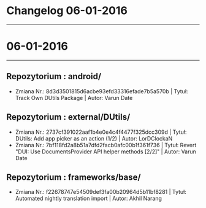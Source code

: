 Changelog 06-01-2016
==========

-----------------
#     06-01-2016
-----------------

Repozytorium : android/ 
--------------------
- Zmiana Nr.: 8d3d3501815d6acbe93efd33316efade7b5a570b 
 | Tytuł: Track Own DUtils Package | Autor: Varun Date 

Repozytorium : external/DUtils/ 
--------------------
- Zmiana Nr.: 2737cf391022aaf1b4e0e4c4f4477f325dcc309d 
 | Tytuł: DUtils: Add app picker as an action (1/2) | Autor: LorDClockaN 
- Zmiana Nr.: 7bf118fd2a8b51a7dfd2facb0afc00b1f361f736 
 | Tytuł: Revert "DUI: Use DocumentsProvider API helper methods [2/2]" | Autor: Varun Date 

Repozytorium : frameworks/base/ 
--------------------
- Zmiana Nr.: f22678747e54509def3fa00b20964d5b11bf8281 
 | Tytuł: Automated nightly translation import | Autor: Akhil Narang
